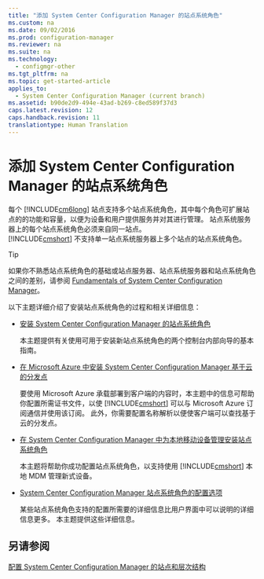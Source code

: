```yaml
---
title: "添加 System Center Configuration Manager 的站点系统角色"
ms.custom: na
ms.date: 09/02/2016
ms.prod: configuration-manager
ms.reviewer: na
ms.suite: na
ms.technology: 
  - configmgr-other
ms.tgt_pltfrm: na
ms.topic: get-started-article
applies_to: 
  - System Center Configuration Manager (current branch)
ms.assetid: b90de2d9-494e-43ad-b269-c8ed589f37d3
caps.latest.revision: 12
caps.handback.revision: 11
translationtype: Human Translation
---
```

# 添加 System Center Configuration Manager 的站点系统角色
每个 [!INCLUDE[cm6long](../LocTest/includes/cm6long_md.md)] 站点支持多个站点系统角色，其中每个角色可扩展站点的的功能和容量，以便为设备和用户提供服务并对其进行管理。 站点系统服务器上的每个站点系统角色必须来自同一站点。   
        [!INCLUDE[cmshort](../LocTest/includes/cmshort_md.md)] 不支持单一站点系统服务器上多个站点的站点系统角色。  
  
> [!TIP]  
>  如果你不熟悉站点系统角色的基础或站点服务器、站点系统服务器和站点系统角色之间的差别，请参阅 [Fundamentals of System Center Configuration Manager](../LocTest/Fundamentals-of-System-Center-Configuration-Manager.md)。  
  
 以下主题详细介绍了安装站点系统角色的过程和相关详细信息：  
  
-   [安装 System Center Configuration Manager 的站点系统角色](../LocTest/Install-site-system-roles-for-System-Center-Configuration-Manager.md)  
  
     本主题提供有关使用可用于安装新站点系统角色的两个控制台内部向导的基本指南。  
  
-   [在 Microsoft Azure 中安装 System Center Configuration Manager 基于云的分发点](../LocTest/Install-cloud-based-distribution-points-in-Microsoft-Azure-for-System-Center-Configuration-Manager.md)  
  
     要使用 Microsoft Azure 承载部署到客户端的内容时，本主题中的信息可帮助你配置所需证书文件，以使 [!INCLUDE[cmshort](../LocTest/includes/cmshort_md.md)] 可以与 Microsoft Azure 订阅通信并使用该订阅。 此外，你需要配置名称解析以便使客户端可以查找基于云的分发点。  
  
-   [在 System Center Configuration Manager 中为本地移动设备管理安装站点系统角色](../LocTest/Install-site-system-roles-for-On-premises-Mobile-Device-Management-in-System-Center-Configuration-Manager.md)  
  
     本主题将帮助你成功配置站点系统角色，以支持使用 [!INCLUDE[cmshort](../LocTest/includes/cmshort_md.md)] 本地 MDM 管理新式设备。  
  
-   [System Center Configuration Manager 站点系统角色的配置选项](../LocTest/Configuration-options-for-site-system-roles-for-System-Center-Configuration-Manager.md)  
  
     某些站点系统角色支持的配置所需要的详细信息比用户界面中可以说明的详细信息更多。 本主题提供这些详细信息。  
  
## 另请参阅  
 [配置 System Center Configuration Manager 的站点和层次结构](../LocTest/Configure-sites-and-hierarchies-for-System-Center-Configuration-Manager.md)